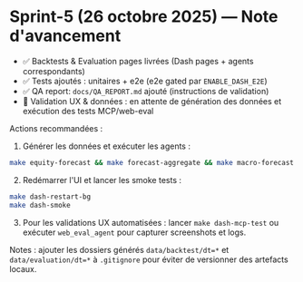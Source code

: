 # Sprint-5 (26 octobre 2025) — Note d'avancement

- ✅ Backtests & Evaluation pages livrées (Dash pages + agents correspondants)
- ✅ Tests ajoutés : unitaires + e2e (e2e gated par `ENABLE_DASH_E2E`)
- ✅ QA report: `docs/QA_REPORT.md` ajouté (instructions de validation)
- 🔲 Validation UX & données : en attente de génération des données et exécution des tests MCP/web-eval

Actions recommandées :

1. Générer les données et exécuter les agents :

```bash
make equity-forecast && make forecast-aggregate && make macro-forecast && make update-monitor
```

2. Redémarrer l'UI et lancer les smoke tests :

```bash
make dash-restart-bg
make dash-smoke
```

3. Pour les validations UX automatisées : lancer `make dash-mcp-test` ou exécuter `web_eval_agent` pour capturer screenshots et logs.

Notes : ajouter les dossiers générés `data/backtest/dt=*` et `data/evaluation/dt=*` à `.gitignore` pour éviter de versionner des artefacts locaux.
